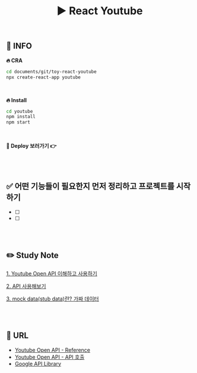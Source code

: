 # <div align="center">▶️ React Youtube</div>

<br>

## 📌 INFO

**🔥 CRA**

```bash
cd documents/git/toy-react-youtube
npx create-react-app youtube
```

<br>

**🔥 Install**

```bash
cd youtube
npm install
npm start
```

<br>

**🔗 Deploy 보러가기 👉**

<br>
<br>

## ✅ 어떤 기능들이 필요한지 먼저 정리하고 프로젝트를 시작하기

- [ ]
- [ ]

<br>
<br>

## ✏️ Study Note

[1. Youtube Open API 이해하고 사용하기](https://github.com/mireyhgnay/toy-react-youtube/blob/main/study-note/Youtube%20Open%20API%20%EC%9D%B4%ED%95%B4%ED%95%98%EA%B3%A0%20%EC%82%AC%EC%9A%A9%ED%95%98%EA%B8%B0.md)

[2. API 사용해보기](https://github.com/mireyhgnay/toy-react-youtube/blob/main/study-note/API%20%EC%82%AC%EC%9A%A9%ED%95%B4%EB%B3%B4%EA%B8%B0.md)

[3. mock data(stub data)란? 가짜 데이터](<https://github.com/mireyhgnay/toy-react-youtube/blob/main/study-note/mock%20data(stub%20data).md>)

<br>
<br>

## 🔗 URL

- [Youtube Open API - Reference](https://developers.google.com/youtube/v3/docs?hl=ko)
- [Youtube Open API - API 호출](https://developers.google.com/youtube/v3/docs?hl=ko#calling-the-api)
- [Google API Library](https://console.cloud.google.com/apis/library?project=youtube-project-393007)
